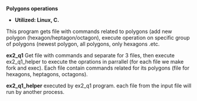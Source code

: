 **Polygons operations**

+ **Utilized: Linux, C.**

This program gets file with commands related to polygons (add new polygon (hexagon/heptagon/octagon), execute operation on specific group of polygons (newest polygon, all polygons, only hexagons .etc.

 **ex2_q1**
 Get file with commands and separate for 3 files, then execute ex2_q1_helper to execute the oprations in parrallel (for each file we make fork and exec).
 Each file contain commands related for its polygons (file for hexagons, heptagons, octagons).
 
**ex2_q1_helper**
executed by ex2_q1 program. each file from the input file will run by another process.

